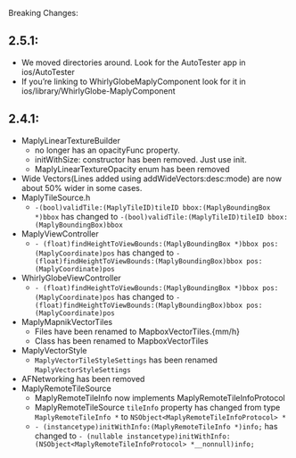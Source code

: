 Breaking Changes:

## 2.5.1:
* We moved directories around.  Look for the AutoTester app in ios/AutoTester
* If you’re linking to WhirlyGlobeMaplyComponent look for it in ios/library/WhirlyGlobe-MaplyComponent

## 2.4.1:
* MaplyLinearTextureBuilder
    * no longer has an opacityFunc property.
    * initWithSize: constructor has been removed. Just use init.
    * MaplyLinearTextureOpacity enum has been removed
* Wide Vectors(Lines added using addWideVectors:desc:mode) are now about 50% wider in some cases.
* MaplyTileSource.h
    * `-(bool)validTile:(MaplyTileID)tileID bbox:(MaplyBoundingBox *)bbox` has changed to `-(bool)validTile:(MaplyTileID)tileID bbox:(MaplyBoundingBox)bbox`
* MaplyViewController
    * `- (float)findHeightToViewBounds:(MaplyBoundingBox *)bbox pos:(MaplyCoordinate)pos` has changed to `- (float)findHeightToViewBounds:(MaplyBoundingBox)bbox pos:(MaplyCoordinate)pos` 
* WhirlyGlobeViewController
    * `- (float)findHeightToViewBounds:(MaplyBoundingBox *)bbox pos:(MaplyCoordinate)pos` has changed to `- (float)findHeightToViewBounds:(MaplyBoundingBox)bbox pos:(MaplyCoordinate)pos`
* MaplyMapnikVectorTiles
    * Files have been renamed to MapboxVectorTiles.{mm/h}
    * Class has been renamed to MapboxVectorTiles
* MaplyVectorStyle
    * `MaplyVectorTileStyleSettings` has been renamed `MaplyVectorStyleSettings`
* AFNetworking has been removed
* MaplyRemoteTileSource
    * MaplyRemoteTileInfo now implements MaplyRemoteTileInfoProtocol
    * MaplyRemoteTileSource `tileInfo` property has changed from type `MaplyRemoteTileInfo *` to `NSObject<MaplyRemoteTileInfoProtocol> *`  
    * `- (instancetype)initWithInfo:(MaplyRemoteTileInfo *)info;` has changed to `- (nullable instancetype)initWithInfo:(NSObject<MaplyRemoteTileInfoProtocol> *__nonnull)info;`
